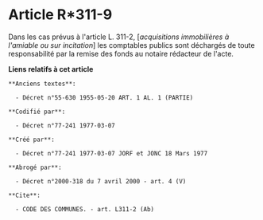 # Article R*311-9

Dans les cas prévus à l'article L. 311-2, [*acquisitions immobilières à l'amiable ou sur incitation*] les comptables publics
sont déchargés de toute responsabilité par la remise des fonds au notaire rédacteur de l'acte.

**Liens relatifs à cet article**

	**Anciens textes**:

	  - Décret n°55-630 1955-05-20 ART. 1 AL. 1 (PARTIE)

	**Codifié par**:

	  - Décret n°77-241 1977-03-07

	**Créé par**:

	  - Décret n°77-241 1977-03-07 JORF et JONC 18 Mars 1977

	**Abrogé par**:

	  - Décret n°2000-318 du 7 avril 2000 - art. 4 (V)

	**Cite**:

	  - CODE DES COMMUNES. - art. L311-2 (Ab)
